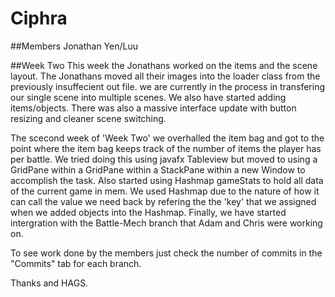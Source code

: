 # Ciphra

##Members
Jonathan Yen/Luu

##Week Two
This week the Jonathans worked on the items and the scene layout. The Jonathans moved all their images into the loader class from the previously insuffecient out file. we are currently in the process in transfering our single scene into multiple scenes. We also have started adding items/objects. There was also a massive interface update with button resizing and cleaner scene switching. 

The scecond week of 'Week Two' we overhalled the item bag and got to the point where the item bag keeps track of the number of items the player has per battle.  We tried doing this using javafx Tableview but moved to using a GridPane within a GridPane within a StackPane within a new Window to accomplish the task.  Also started using Hashmap gameStats to hold all data of the current game in mem.  We used Hashmap due to the nature of how it can call the value we need back by refering the the 'key' that we assigned when we added objects into the Hashmap.  Finally, we have started intergration with the Battle-Mech branch that Adam and Chris were working on.

To see work done by the members just check the number of commits in the "Commits" tab for each branch.

Thanks and HAGS.

